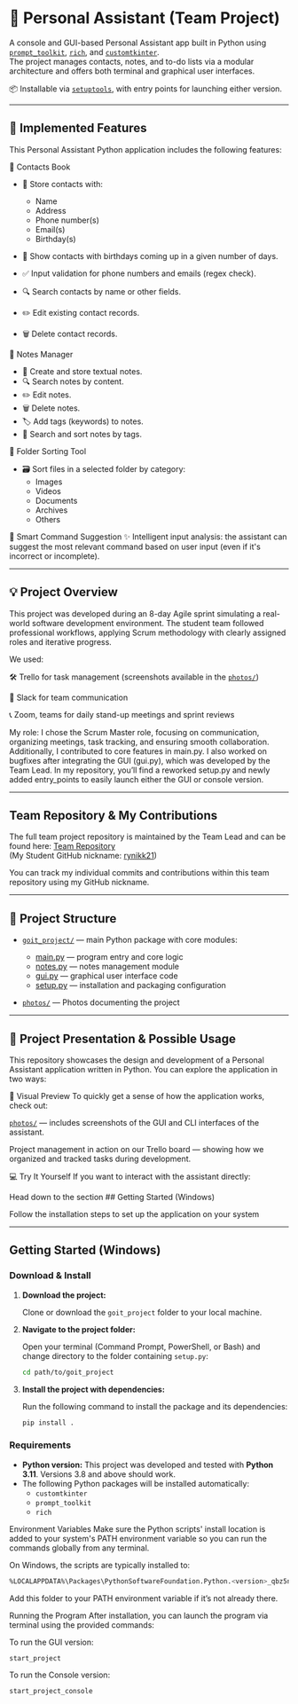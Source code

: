 # 🧠 Personal Assistant (Team Project)

A console and GUI-based Personal Assistant app built in Python using [`prompt_toolkit`](https://github.com/prompt-toolkit/python-prompt-toolkit), [`rich`](https://github.com/Textualize/rich), and [`customtkinter`](https://github.com/TomSchimansky/CustomTkinter).  
The project manages contacts, notes, and to-do lists via a modular architecture and offers both terminal and graphical user interfaces.

📦 Installable via [`setuptools`](https://setuptools.pypa.io/en/latest/), with entry points for launching either version.

---

## 🧩 Implemented Features
This Personal Assistant Python application includes the following features:

👥 Contacts Book
- 📇 Store contacts with:
  - Name
  - Address
  - Phone number(s)
  - Email(s)
  - Birthday(s)

- 🎂 Show contacts with birthdays coming up in a given number of days.
- ✅ Input validation for phone numbers and emails (regex check).
- 🔍 Search contacts by name or other fields.
- ✏️ Edit existing contact records.
- 🗑️ Delete contact records.

📝 Notes Manager
- 🧾 Create and store textual notes.
- 🔍 Search notes by content.
- ✏️ Edit notes.
- 🗑️ Delete notes.
- 🏷️ Add tags (keywords) to notes.
- 🔎 Search and sort notes by tags.

📂 Folder Sorting Tool
- 🗃️ Sort files in a selected folder by category:
  - Images
  - Videos
  - Documents
  - Archives
  - Others

🤖 Smart Command Suggestion
✨ Intelligent input analysis: the assistant can suggest the most relevant command based on user input (even if it's incorrect or incomplete).

---

## 💡 Project Overview
This project was developed during an 8-day Agile sprint simulating a real-world software development environment. The student team followed professional workflows, applying Scrum methodology with clearly assigned roles and iterative progress.

We used:

🛠 Trello for task management (screenshots available in the [`photos/`](./photos))

💬 Slack for team communication

📞 Zoom, teams for daily stand-up meetings and sprint reviews

My role:
I chose the Scrum Master role, focusing on communication, organizing meetings, task tracking, and ensuring smooth collaboration.
Additionally, I contributed to core features in main.py.
I also worked on bugfixes after integrating the GUI (gui.py), which was developed by the Team Lead.
In my repository, you’ll find a reworked setup.py and newly added entry_points to easily launch either the GUI or console version.

---
## Team Repository & My Contributions

The full team project repository is maintained by the Team Lead and can be found here: [Team Repository](https://github.com/Kunandiir/goit_project)  
(My Student GitHub nickname: [rynikk21](https://github.com/rynikk21))

You can track my individual commits and contributions within this team repository using my GitHub nickname.

---

## 📂 Project Structure

- [`goit_project/`](./goit_project) — main Python package with core modules:  
  - [main.py](goit_project/goit_project/main.py) — program entry and core logic
  - [notes.py](goit_project/goit_project/notes.py) — notes management module
  - [gui.py](goit_project/goit_project/gui.py) — graphical user interface code
  - [setup.py](goit_project/setup.py) — installation and packaging configuration

- [`photos/`](./photos) — Photos documenting the project  

---

## 🎥 Project Presentation & Possible Usage
This repository showcases the design and development of a Personal Assistant application written in Python. You can explore the application in two ways:

📸 Visual Preview
To quickly get a sense of how the application works, check out:

[`photos/`](./photos) — includes screenshots of the GUI and CLI interfaces of the assistant.

Project management in action on our Trello board — showing how we organized and tracked tasks during development.

💻 Try It Yourself
If you want to interact with the assistant directly:

Head down to the section ## Getting Started (Windows)

Follow the installation steps to set up the application on your system

---

## Getting Started (Windows)

### Download & Install

1. **Download the project:**

   Clone or download the `goit_project` folder to your local machine.

2. **Navigate to the project folder:**

   Open your terminal (Command Prompt, PowerShell, or Bash) and change directory to the folder containing `setup.py`:

   ```bash
   cd path/to/goit_project
   
3. **Install the project with dependencies:**

    Run the following command to install the package and its dependencies:

   ```bash
   pip install .

### Requirements

- **Python version:** This project was developed and tested with **Python 3.11**. Versions 3.8 and above should work.
- The following Python packages will be installed automatically:
  - `customtkinter`
  - `prompt_toolkit`
  - `rich`


Environment Variables
Make sure the Python scripts' install location is added to your system's PATH environment variable so you can run the commands globally from any terminal.

On Windows, the scripts are typically installed to:

```bash
%LOCALAPPDATA%\Packages\PythonSoftwareFoundation.Python.<version>_qbz5n2kfra8p0\LocalCache\local-packages\Python<version>\Scripts
```

Add this folder to your PATH environment variable if it’s not already there.

Running the Program
After installation, you can launch the program via terminal using the provided commands:

To run the GUI version:
```bash
start_project
```
To run the Console version:
```bash
start_project_console
```
